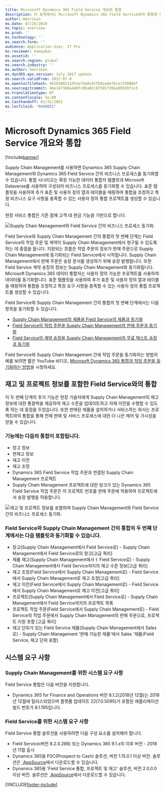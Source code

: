 ```yaml
---
title: Microsoft Dynamics 365 Field Service 개요와 통합
description: 이 토픽에서는 Microsoft Dynamics 365 Field Service와의 통합에 대한 개요를 제공합니다.
author: Henrikan
ms.date: 07/25/2019
ms.topic: overview
ms.prod: ''
ms.technology: ''
ms.search.form: ''
audience: Application User, IT Pro
ms.reviewer: kamaybac
ms.assetid: ''
ms.search.region: global
ms.search.industry: ''
ms.author: henrikan
ms.dyn365.ops.version: July 2017 update
ms.search.validFrom: 2017-07-8
ms.openlocfilehash: 9428308211d51e7de8c61fb9aadef6ce1fd9886f
ms.sourcegitcommit: 4be1473b0a4ddfc0ba82c07591f391e89538f1c3
ms.translationtype: HT
ms.contentlocale: ko-KR
ms.lasthandoff: 01/31/2022
ms.locfileid: "8449851"
---
```

# <a name="integration-with-microsoft-dynamics-365-field-service-overview"></a>Microsoft Dynamics 365 Field Service 개요와 통합

[!include[banner](../includes/banner.md)]



Supply Chain Management를 사용하면 Dynamics 365 Supply Chain Management와 Dynamics 365 Field Service 간의 비즈니스 프로세스를 동기화할 수 있습니다. 통합 시나리오는 확장 가능한 데이터 통합자 템플릿과 Microsoft Dataverse를 사용하여 구성되어 비즈니스 프로세스를 동기화할 수 있습니다.
표준 템플릿을 사용하여 추가 표준 및 사용자 정의 열과 테이블을 매핑하여 통합을 조정하고 특정 비즈니스 요구 사항을 충족할 수 있는 사용자 정의 통합 프로젝트를 생성할 수 있습니다. 

현장 서비스 통합은 기존 잠재 고객 대 현금 기능을 기반으로 합니다.

![Supply Chain Management와 Field Service 간의 비즈니스 프로세스 동기화.](./media/field-service-integration.png)

Field Service와 Supply Chain Management 간의 통합의 첫 번째 단계는 Field Service의 작업 주문 및 계약이 Supply Chain Management에서 청구될 수 있도록 하는 데 중점을 둡니다. 지원되는 흐름은 작업 주문의 정보가 판매 주문으로 Supply Chain Management에 동기화되는 Field Service에서 시작됩니다. Supply Chain Management에서 판매 주문은 송장 문서를 생성하기 위해 송장 발행됩니다. 또한 Field Service 계약 송장의 정보는 Supply Chain Management와 동기화됩니다. Microsoft Dynamics 365 데이터 통합자는 사용자 정의 가능한 프로젝트를 사용하여 데이터를 동기화합니다. 표준 템플릿을 사용하여 추가 표준 및 사용자 정의 열과 테이블을 매핑하여 통합을 조정하고 특정 요구 사항을 충족할 수 있는 사용자 정의 통합 프로젝트를 생성할 수 있습니다.

Field Service와 Supply Chain Management 간의 통합의 첫 번째 단계에서는 다음 항목을 동기화할 수 있습니다.

- [Supply Chain Management의 제품을 Field Service의 제품과 동기화](field-service-product.md)
- [Field Service의 작업 주문을 Supply Chain Management의 판매 주문과 동기화](field-service-work-order.md)
- [Field Service의 계약 송장을 Supply Chain Management의 무료 텍스트 송장과 동기화](field-service-invoice.md)

Field Service와 Supply Chain Management 간에 작업 주문을 동기화하는 방법의 예를 보려면 짧은 YouTube 비디오, [Microsoft Dynamics 365 통합과 작업 주문을 동기화하는 방법](https://www.youtube.com/watch?v=46ylO7raZAo)을 시청하세요.

## <a name="integration-with-field-service-including-inventory-and-project-information"></a>재고 및 프로젝트 정보를 포함한 Field Service와의 통합

이 두 번째 단계의 추가 기능은 현장 기술자에게 Supply Chain Management의 재고 정보에 대한 통찰력을 제공하여 재고 수준을 업데이트하고 자재 이전을 수행할 수 있도록 하는 데 중점을 두었습니다. 또한 판매된 제품을 설치하거나 서비스하는 회사는 프로젝트와의 통합을 통해 전체 판매 및 서비스 프로세스에 대한 더 나은 제어 및 가시성을 얻을 수 있습니다.

### <a name="functionality-includes-integration-of"></a>기능에는 다음의 통합이 포함됩니다.
- 창고 정보
- 현재고 정보
- 재고 이전
- 재고 조정
- Dynamics 365 Field Service 작업 주문과 연결된 Supply Chain Management 프로젝트
- Supply Chain Management 프로젝트에 대한 링크가 있는 Dynamics 365 Field Service 작업 주문은 이 프로젝트 번호를 판매 주문에 적용하여 프로젝트에서 송장 발행을 허용합니다. 

![재고 및 프로젝트 정보를 포함하여 Supply Chain Management와 Field Service 간의 비즈니스 프로세스 동기화.](./media/FSv2overview.png)

### <a name="the-second-phase-of-the-integration-between-field-service-and-supply-chain-management-enables-synchronization-with-the-following-templates"></a>Field Service와 Supply Chain Management 간의 통합의 두 번째 단계에서는 다음 템플릿과 동기화할 수 있습니다.
- 창고(Supply Chain Management에서 Field Service로) - Supply Chain Management에서 Field Service로의 창고[고급 쿼리] 
- 제품 재고(Supply Chain Management에서ㅓ Field Service로) - Supply Chain Management에서 Field Service까지의 재고 수준 정보[고급 쿼리] 
- 재고 조정(Field Service에서 Supply Chain Management로) - Field Service에서 Supply Chain Management로 재고 조정[고급 쿼리] 
- 재고 이전(Field Service에서 Supply Chain Management로) - Field Service에서 Supply Chain Management로 재고 이전[고급 쿼리] 
- 프로젝트(Supply Chain Management에서 Field Service로) - Supply Chain Management에서 Field Service까지의 프로젝트 목록 
- 프로젝트 작업 주문(Field Service에서 Supply Chain Management로) - Field Service의 작업 주문에서 Supply Chain Management의 판매 주문으로, 프로젝트 지원 포함 [고급 쿼리] 
- 재고 단위가 있는 Field Service 제품(Supply Chain Management에서 Sales로) - Supply Chain Management '판매 가능한 제품'에서 Sales '제품(Field Service, 재고 단위 포함) 

## <a name="system-requirements"></a>시스템 요구 사항

### <a name="system-requirements-for-supply-chain-management"></a>Supply Chain Management를 위한 시스템 요구 사항
Field Service 통합은 다음 버전을 지원합니다.

- Dynamics 365 for Finance and Operations 버전 8.1.2(2018년 12월)는 2018년 12월에 릴리스되었으며 플랫폼 업데이트 22(7.0.5095)가 포함된 애플리케이션 빌드 번호가 8.1.195입니다. 

### <a name="system-requirements-for-field-service"></a>Field Service를 위한 시스템 요구 사항
Field Service 통합 솔루션을 사용하려면 다음 구성 요소를 설치해야 합니다.

- Field Service(버전 8.2.0.286) 또는 Dynamics 365 9.1.x의 이후 버전 - 2018년 11월 출시
- Dynamics 365용 P2C(Prospect to Cash) 솔루션, 버전 1.15.0.1 이상 버전. 솔루션은 [`AppSource](https://appsource.microsoft.com/product/dynamics-365/mscrm.c7a48b40-eed3-4d67-93ba-f2364281feb3)에서 다운로드할 수 있습니다.
- Dynamics 365용 'Field Service 통합, 프로젝트 및 재고' 솔루션, 버전 2.0.0.0 이상 버전. 솔루션은 [`AppSource](https://appsource.microsoft.com/product/dynamics-365/mscrm.p2cfieldserviceintegrationv2)에서 다운로드할 수 있습니다.


[!INCLUDE[footer-include](../../includes/footer-banner.md)]